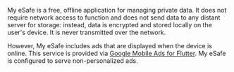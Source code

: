 My eSafe is a free, offline application for managing private data. It does not require network access to function and does not send data to any distant server for storage: instead, data is encrypted and stored locally on the user's device. It is never transmitted over the network.

However, My eSafe includes ads that are displayed when the device is online. This service is provided via [Google Mobile Ads for Flutter](https://pub.dev/packages/google_mobile_ads). My eSafe is configured to serve non-personalized ads.
